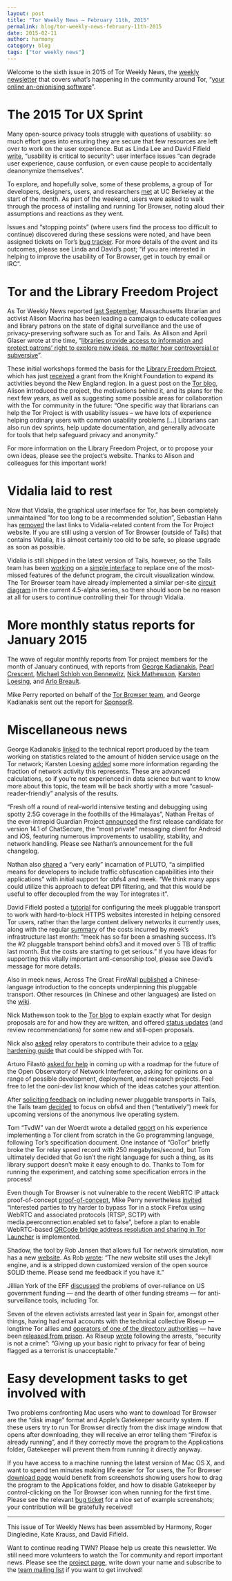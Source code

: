 ```yaml
---
layout: post
title: "Tor Weekly News — February 11th, 2015"
permalink: blog/tor-weekly-news-february-11th-2015
date: 2015-02-11
author: harmony
category: blog
tags: ["tor weekly news"]
---
```


Welcome to the sixth issue in 2015 of Tor Weekly News, the [weekly newsletter](https://lists.torproject.org/cgi-bin/mailman/listinfo/news-team) that covers what’s happening in the community around Tor, “[your online an-onionising software](https://theconversation.com/tor-the-last-bastion-of-online-anonymity-but-is-it-still-secure-after-silk-road-35395)”.

The 2015 Tor UX Sprint
======================

Many open-source privacy tools struggle with questions of usability: so much effort goes into ensuring they are secure that few resources are left over to work on the user experience. But as Linda Lee and David Fifield [write](https://blog.torproject.org/blog/ux-sprint-2015-wrapup), “usability is critical to security”: user interface issues “can degrade user experience, cause confusion, or even cause people to accidentally deanonymize themselves”.

To explore, and hopefully solve, some of these problems, a group of Tor developers, designers, users, and researchers [met](https://trac.torproject.org/projects/tor/wiki/org/meetings/2015UXsprint) at UC Berkeley at the start of the month. As part of the weekend, users were asked to walk through the process of installing and running Tor Browser, noting aloud their assumptions and reactions as they went.

Issues and “stopping points” (where users find the process too difficult to continue) discovered during these sessions were noted, and have been assigned tickets on Tor’s [bug tracker](https://trac.torproject.org/projects/tor/query?keywords=~uxsprint2015). For more details of the event and its outcomes, please see Linda and David’s post; “if you are interested in helping to improve the usability of Tor Browser, get in touch by email or IRC”.

Tor and the Library Freedom Project
===================================

As Tor Weekly News reported [last September](https://lists.torproject.org/pipermail/tor-news/2014-September/000063.html), Massachusetts librarian and activist Alison Macrina has been leading a campaign to educate colleagues and library patrons on the state of digital surveillance and the use of privacy-preserving software such as Tor and Tails. As Alison and April Glaser wrote at the time, “[libraries provide access to information and protect patrons’ right to explore new ideas, no matter how controversial or subversive](http://boingboing.net/2014/09/13/radical-librarianship-how-nin.html)”.

These initial workshops formed the basis for the [Library Freedom Project](https://libraryfreedomproject.org/), which has just [received](http://www.knightfoundation.org/grants/201450256/) a grant from the Knight Foundation to expand its activities beyond the New England region. In a guest post on the [Tor blog](https://blog.torproject.org/blog/guest-post-library-freedom-project-bringing-privacy-and-anonymity-libraries), Alison introduced the project, the motivations behind it, and its plans for the next few years, as well as suggesting some possible areas for collaboration with the Tor community in the future: “One specific way that librarians can help the Tor Project is with usability issues – we have lots of experience helping ordinary users with common usability problems […] Librarians can also run dev sprints, help update documentation, and generally advocate for tools that help safeguard privacy and anonymity.”

For more information on the Library Freedom Project, or to propose your own ideas, please see the project’s website. Thanks to Alison and colleagues for this important work!

Vidalia laid to rest
====================

Now that Vidalia, the graphical user interface for Tor, has been completely unmaintained ”for too long to be a recommended solution”, Sebastian Hahn has [removed](https://lists.torproject.org/pipermail/tor-talk/2015-February/036833.html) the last links to Vidalia-related content from the Tor Project website. If you are still using a version of Tor Browser (outside of Tails) that contains Vidalia, it is almost certainly too old to be safe, so please upgrade as soon as possible.

Vidalia is still shipped in the latest version of Tails, however, so the Tails team has been [working](https://mailman.boum.org/pipermail/tails-dev/2015-February/008066.html) on a [simple interface](http://git.tails.boum.org/alan/tor-monitor/) to replace one of the most-missed features of the defunct program, the circuit visualization window. The Tor Browser team have already implemented a similar per-site [circuit diagram](https://bugs.torproject.org/8641) in the current 4.5-alpha series, so there should soon be no reason at all for users to continue controlling their Tor through Vidalia.

More monthly status reports for January 2015
============================================

The wave of regular monthly reports from Tor project members for the month of January continued, with reports from [George Kadianakis](https://lists.torproject.org/pipermail/tor-reports/2015-February/000754.html), [Pearl Crescent](https://lists.torproject.org/pipermail/tor-reports/2015-February/000755.html), [Michael Schloh von Bennewitz](https://lists.torproject.org/pipermail/tor-reports/2015-February/000756.html), [Nick Mathewson](https://lists.torproject.org/pipermail/tor-reports/2015-February/000757.html), [Karsten Loesing](https://lists.torproject.org/pipermail/tor-reports/2015-February/000758.html), and [Arlo Breault](https://lists.torproject.org/pipermail/tor-reports/2015-February/000761.html).

Mike Perry reported on behalf of the [Tor Browser team](https://lists.torproject.org/pipermail/tor-reports/2015-February/000759.html), and George Kadianakis sent out the report for [SponsorR](https://lists.torproject.org/pipermail/tor-reports/2015-February/000760.html).

Miscellaneous news
==================

George Kadianakis [linked](https://lists.torproject.org/pipermail/tor-dev/2015-February/008228.html) to the technical report produced by the team working on statistics related to the amount of hidden service usage on the Tor network; Karsten Loesing [added](https://lists.torproject.org/pipermail/tor-dev/2015-February/008249.html) some more information regarding the fraction of network activity this represents. These are advanced calculations, so if you’re not experienced in data science but want to know more about this topic, the team will be back shortly with a more “casual-reader-friendly” analysis of the results.

“Fresh off a round of real-world intensive testing and debugging using spotty 2.5G coverage in the foothills of the Himalayas”, Nathan Freitas of the ever-intrepid Guardian Project [announced](https://lists.mayfirst.org/pipermail/guardian-dev/2015-February/004192.html) the first release candidate for version 14.1 of ChatSecure, the “most private” messaging client for Android and iOS, featuring numerous improvements to usability, stability, and network handling. Please see Nathan’s announcement for the full changelog.

Nathan also [shared](https://lists.mayfirst.org/pipermail/guardian-dev/2015-February/004183.html) a “very early” incarnation of PLUTO, “a simplified means for developers to include traffic obfuscation capabilities into their applications” with initial support for obfs4 and meek. “We think many apps could utilize this approach to defeat DPI filtering, and that this would be useful to offer decoupled from the way Tor integrates it”.

David Fifield posted a [tutorial](https://lists.torproject.org/pipermail/tor-dev/2015-February/008239.html) for configuring the meek pluggable transport to work with hard-to-block HTTPS websites interested in helping censored Tor users, rather than the large content delivery networks it currently uses, along with the regular [summary](https://lists.torproject.org/pipermail/tor-dev/2015-February/008235.html) of the costs incurred by meek’s infrastructure last month: “meek has so far been a smashing success. It’s the \#2 pluggable transport behind obfs3 and it moved over 5 TB of traffic last month. But the costs are starting to get serious.” If you have ideas for supporting this vitally important anti-censorship tool, please see David’s message for more details.

Also in meek news, Across The Great FireWall [published](http://www.atgfw.org/2015/02/torgfwpk1-meektor.html) a Chinese-language introduction to the concepts underpinning this pluggable transport. Other resources (in Chinese and other languages) are listed on the [wiki](https://trac.torproject.org/projects/tor/wiki/doc/meek#Quickstart).

Nick Mathewson took to the [Tor blog](https://blog.torproject.org/blog/tor-design-proposals-how-we-make-changes-our-protocol) to explain exactly what Tor design proposals are for and how they are written, and offered [status updates](https://gitweb.torproject.org/torspec.git/tree/proposals/proposal-status.txt) (and review recommendations) for some new and still-open proposals.

Nick also [asked](https://lists.torproject.org/pipermail/tor-relays/2015-February/006358.html) relay operators to contribute their advice to a [relay hardening guide](https://bugs.torproject.org/13703) that could be shipped with Tor.

Arturo Filastò [asked for help](https://lists.torproject.org/pipermail/ooni-dev/2015-February/000246.html) in coming up with a roadmap for the future of the Open Observatory of Network Interference, asking for opinions on a range of possible development, deployment, and research projects. Feel free to let the ooni-dev list know which of the ideas catches your attention.

After [soliciting feedback](https://lists.torproject.org/pipermail/tor-talk/2015-January/036549.html) on including newer pluggable transports in Tails, the Tails team [decided](https://mailman.boum.org/pipermail/tails-dev/2015-February/008069.html) to focus on obfs4 and then (“tentatively”) meek for upcoming versions of the anonymous live operating system.

Tom “TvdW” van der Woerdt wrote a detailed [report](http://www.tvdw.eu/blog/2015/01/24/implementing-a-tor-relay-from-scratch/) on his experience implementing a Tor client from scratch in the Go programming language, following Tor’s specification document. One instance of “GoTor” briefly broke the Tor relay speed record with 250 megabytes/second, but Tom ultimately decided that Go isn’t the right language for such a thing, as its library support doesn’t make it easy enough to do. Thanks to Tom for running the experiment, and catching some specification errors in the process!

Even though Tor Browser is not vulnerable to the recent WebRTC IP attack proof-of-concept [proof-of-concept](https://github.com/diafygi/webrtc-ips), Mike Perry nevertheless [invited](https://lists.torproject.org/pipermail/tor-talk/2015-February/036845.html) “interested parties to try harder to bypass Tor in a stock Firefox using WebRTC and associated protocols (RTSP, SCTP) with media.peerconnection.enabled set to false”, before a plan to enable WebRTC-based [QRCode bridge address resolution and sharing in Tor Launcher](https://bugs.torproject.org/14837) is implemented.

Shadow, the tool by Rob Jansen that allows full Tor network simulation, now has a new [website](https://shadow.github.io). As Rob [wrote](http://mailman.cs.umn.edu/archives/shadow-dev/2015-February/000081.html): “The new website still uses the Jekyll engine, and is a stripped down customized version of the open source SOLID theme. Please send me feedback if you have it.”

Jillian York of the EFF [discussed](http://jilliancyork.com/2015/02/06/there-are-other-funding-options-than-the-usg/) the problems of over-reliance on US government funding — and the dearth of other funding streams — for anti-surveillance tools, including Tor.

Seven of the eleven activists arrested last year in Spain for, amongst other things, having had email accounts with the technical collective Riseup — longtime Tor allies and [operators of one of the directory authorities](https://lists.torproject.org/pipermail/tor-news/2014-November/000073.html) — have been [released from prison](https://www.accessnow.org/blog/2015/01/20/spain-targets-vulnerable-users-on-eve-of-review-at-un-human-rights-council). As Riseup [wrote](https://help.riseup.net/en/about-us/press/security-not-a-crime) following the arrests, “security is not a crime”: “Giving up your basic right to privacy for fear of being flagged as a terrorist is unacceptable.”

Easy development tasks to get involved with
===========================================

Two problems confronting Mac users who want to download Tor Browser are the “disk image” format and Apple’s Gatekeeper security system. If these users try to run Tor Browser directly from the disk image window that opens after downloading, they will receive an error telling them “Firefox is already running”, and if they correctly move the program to the Applications folder, Gatekeeper will prevent them from running it directly anyway.

If you have access to a machine running the latest version of Mac OS X, and want to spend ten minutes making life easier for Tor users, the Tor Browser [download page](https://www.torproject.org/download/download-easy) would benefit from screenshots showing users how to drag the program to the Applications folder, and how to disable Gatekeeper by control-clicking on the Tor Browser icon when running for the first time. Please see the relevant [bug ticket](https://bugs.torproject.org/14838) for a nice set of example screenshots; your contribution will be gratefully received!

* * * * *

This issue of Tor Weekly News has been assembled by Harmony, Roger Dingledine, Kate Krauss, and David Fifield.

Want to continue reading TWN? Please help us create this newsletter. We still need more volunteers to watch the Tor community and report important news. Please see the [project page](https://trac.torproject.org/projects/tor/wiki/TorWeeklyNews), write down your name and subscribe to the [team mailing list](https://lists.torproject.org/cgi-bin/mailman/listinfo/news-team) if you want to get involved!
